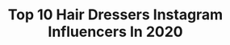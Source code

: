 ---
title: Top 10 Hair Dressers Instagram Influencers In 2020
description: >-
  Find top hair dressers Instagram influencers in 2020. Most popular hashtags: #hairstyles #wedding #hairstyle #makeup.
platform: Instagram
profiles:
  - username: "elieraadelie"
    fullname: >-
      Elie Raad /Alen Raad
    location: "United States"
    followers: 33389
    engagement: 363
    commentsToLikes: 0.034388
    avatar: "https://scontent-lhr8-1.cdninstagram.com/v/t51.2885-19/s320x320/26306945_321799488321550_1122437196834406400_n.jpg?_nc_ht=scontent-lhr8-1.cdninstagram.com&_nc_ohc=7EfkoDOP_JUAX-3U3B5&oh=316a6933fc23fe34e7b70a8a7a7bd375&oe=5EBA64EB"
    verified: false
    hashtags: "#cateyemakeup, #losangeles, #michaelcostello, #model"
  - username: "mohsenasadpour_pv"
    fullname: >-
      𝓜𝓸𝓱𝓼𝓮𝓷 𝓐𝓼𝓪𝓭𝓹𝓸𝓾𝓻
    location: "Iran"
    followers: 3325
    engagement: 1115
    commentsToLikes: 0.053456
    avatar: "https://scontent-ams4-1.cdninstagram.com/v/t51.2885-19/s320x320/82152506_470398403903876_1895308603175206912_n.jpg?_nc_ht=scontent-ams4-1.cdninstagram.com&_nc_ohc=QEXDrb2fVKUAX8mHP7m&oh=83fa25136b7811c7d419c625516d8926&oe=5EB970F4"
    verified: false
    hashtags: "#mohsenasadpour, #kish, #streetstyle, #hairaryist"
  - username: "hindelmekaoui"
    fullname: >-
      Hind El Mekaoui • هند المكاوي
    location: "France"
    followers: 299992
    engagement: 210
    commentsToLikes: 0.013281
    avatar: "https://scontent-lga3-1.cdninstagram.com/v/t51.2885-19/s320x320/89816161_235975640874539_4464681477002493952_n.jpg?_nc_ht=scontent-lga3-1.cdninstagram.com&_nc_ohc=J_SlsYuPQhQAX_ZQ_Sg&oh=1f127353a1d89633cd20f91a3b3253d6&oe=5EB59651"
    verified: false
    hashtags: "#marieeweddings, #bride, #bridalmakeup, #shootingphoto"
  - username: "parvanapashali"
    fullname: >-
      SULHPLAZA4cu Mertebe 403 Otaq
    location: "Turkey"
    followers: 28560
    engagement: 195
    commentsToLikes: 0.033733
    avatar: "https://scontent-ams4-1.cdninstagram.com/v/t51.2885-19/s320x320/82601346_1526599530849276_2363264913779982336_n.jpg?_nc_ht=scontent-ams4-1.cdninstagram.com&_nc_ohc=qFZjRj2Y1XcAX8_rLqr&oh=55548029912970f4c566a3199e3983af&oe=5EB4FBA1"
    verified: false
    hashtags: "#stayathomechallenge, #parvanapashaligelinleri, #anam, #evdeqal"
  - username: "moehatada"
    fullname: >-
      Moe Hatada / 畑田 萌
    location: "Japan"
    followers: 41186
    engagement: 445
    commentsToLikes: 0.005176
    avatar: "https://scontent-ams4-1.cdninstagram.com/v/t51.2885-19/s320x320/49816080_2267822919897653_1237171750588907520_n.jpg?_nc_ht=scontent-ams4-1.cdninstagram.com&_nc_ohc=E6umrlnQBrkAX8DKTgW&oh=fe6bdc8c939fa4cfbda55bc9b25d11f8&oe=5EA32436"
    verified: false
    hashtags: ""
  - username: "saharvafahair"
    fullname: >-
      sahar
    location: "Iran"
    followers: 13473
    engagement: 505
    commentsToLikes: 0.043722
    avatar: "https://scontent-lga3-1.cdninstagram.com/v/t51.2885-19/s320x320/917382_971185472959256_190174178_a.jpg?_nc_ht=scontent-lga3-1.cdninstagram.com&_nc_ohc=x3gyCTP6SYAAX-hL1tJ&oh=e6cd41b9a4056eaacc45c467c20d43c0&oe=5EBA38FF"
    verified: false
    hashtags: "#saharvafahairstylist, #narssisist, #beautyblender, #coment"
  - username: "latinblonde_ny"
    fullname: >-
      international hair studio ny
    location: "United States"
    followers: 67506
    engagement: 86
    commentsToLikes: 0.027646
    avatar: "https://scontent-ams4-1.cdninstagram.com/v/t51.2885-19/s320x320/91048393_149653346374536_5953107302578913280_n.jpg?_nc_ht=scontent-ams4-1.cdninstagram.com&_nc_ohc=D3CsiqIPZ5MAX_4QZgd&oh=4e881fd21e0a8a4ffafa8cff10c66858&oe=5EB0D5DD"
    verified: false
    hashtags: "#hairstyle, #hairforsale, #nordico, #play"
  - username: "vipulchudasamaofficial"
    fullname: >-
      VIPUL CHUDASAMA ®️
    location: "India"
    followers: 18377
    engagement: 687
    commentsToLikes: 0.017786
    avatar: "https://scontent-ams4-1.cdninstagram.com/v/t51.2885-19/s320x320/35400133_2160801700864596_8384442787960979456_n.jpg?_nc_ht=scontent-ams4-1.cdninstagram.com&_nc_ohc=SfSsyp6Vq8cAX_bur0t&oh=ffa0cb8990df75ba6189ccb0eb45b485&oe=5EB9CE6B"
    verified: false
    hashtags: "#covid, #lorealprofindia, #feelingblessed, #onlyinsalon"
  - username: "harriakerberg"
    fullname: >-
      Luxury Hair / Avant Garde
    location: "Finland"
    followers: 6656
    engagement: 502
    commentsToLikes: 0.074341
    avatar: "https://scontent-iad3-1.cdninstagram.com/v/t51.2885-19/s320x320/51714868_1063223583862880_4683156550565494784_n.jpg?_nc_ht=scontent-iad3-1.cdninstagram.com&_nc_ohc=DjZbW-aGiMIAX_Trgap&oh=2471bd10ec11c4a4615be4e841a3ae2c&oe=5EB42D5E"
    verified: false
    hashtags: "#hairdresserlife, #nudeblonde, #hairdressersoffinland, #blondehairdontcare"
  - username: "behindthechair_stylist"
    fullname: >-
      Behind The Chair
    location: "United States"
    followers: 38573
    engagement: 135
    commentsToLikes: 0.031526
    avatar: "https://scontent-ams4-1.cdninstagram.com/v/t51.2885-19/s150x150/12407549_450126288503899_2082928111_a.jpg?_nc_ht=scontent-ams4-1.cdninstagram.com&_nc_ohc=UI28tdlxjPkAX8MWth1&oh=d2b3508db70a2bdd89683d409c6036ef&oe=5EBC3F2C"
    verified: false
    hashtags: ""
---